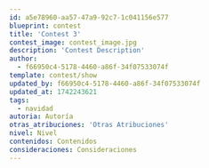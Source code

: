 ```yaml
---
id: a5e78960-aa57-47a9-92c7-1c041156e577
blueprint: contest
title: 'Contest 3'
contest_image: contest_image.jpg
description: 'Contest Description'
author:
  - f66950c4-5178-4460-a86f-34f07533074f
template: contest/show
updated_by: f66950c4-5178-4460-a86f-34f07533074f
updated_at: 1742243621
tags:
  - navidad
autoria: Autoría
otras_atribuciones: 'Otras Atribuciones'
nivel: Nivel
contenidos: Contenidos
consideraciones: Consideraciones
---
```

